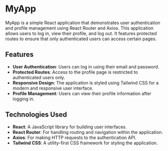 # MyApp

MyApp is a simple React application that demonstrates user authentication and profile management using React Router and Axios. This application allows users to log in, view their profile, and log out. It features protected routes to ensure that only authenticated users can access certain pages.

## Features

- **User Authentication**: Users can log in using their email and password.
- **Protected Routes**: Access to the profile page is restricted to authenticated users only.
- **Responsive Design**: The application is styled using Tailwind CSS for a modern and responsive user interface.
- **Profile Management**: Users can view their profile information after logging in.

## Technologies Used

- **React**: A JavaScript library for building user interfaces.
- **React Router**: For handling routing and navigation within the application.
- **Axios**: For making HTTP requests to the authentication API.
- **Tailwind CSS**: A utility-first CSS framework for styling the application.
